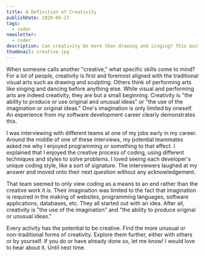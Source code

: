 ```yaml
---
title: A Definition of Creativity
publishDate: 2020-06-17
tags:
  - coder
newsletter:
  - coder
description: Can creativity be more than drawing and singing? This post explores how imagination and its limits affect what's considered a creative work.
thumbnail: creative.jpg
---
```


When someone calls another "creative," what specific skills come to mind? For a lot of people, creativity is first and foremost aligned with the traditional visual arts such as drawing and sculpting. Others think of performing arts like singing and dancing before anything else. While visual and performing arts are indeed creativity, they are but a small beginning. Creativity is "the ability to produce or use original and unusual ideas" or "the use of the imagination or original ideas." One's imagination is only limited by oneself. An experience from my software development career clearly demonstrates this.

I was interviewing with different teams at one of my jobs early in my career. Around the middle of one of these interviews, my potential teammates asked me why I enjoyed programming or something to that effect. I explained that I enjoyed the creative process of coding, using different techniques and styles to solve problems. I loved seeing each developer's unique coding style, like a sort of signature. The interviewers laughed at my answer and moved onto their next question without any acknowledgement.

That team seemed to only view coding as a means to an end rather than the creative work it is. Their imagination was limited to the fact that imagination is required in the making of websites, programming languages, software applications, databases, etc. They all started out with an idea. After all, creativity is "the use of the imagination" and "the ability to produce original or unusual ideas."

Every activity has the potential to be creative. Find the more unusual or non-traditional forms of creativity. Explore them further, either with others or by yourself. If you do or have already done so, let me know! I would love to hear about it. Until next time.
